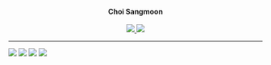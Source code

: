 <p align="center">
  <b>Choi Sangmoon</b><br><br>
       <a href="mailto:laugh120@gmail.com" target="_blank">
   <img src="https://img.shields.io/badge/Gmail-EA4335.svg?style=flat-square&logo=Gmail&logoColor=ffffff"/>
   </a> <a href="https://hill-citrine-155.notion.site/b81d301af449488b8c7b0a009c975567" target="_blank"><img src="https://img.shields.io/badge/Notion-000000?style=flat-square&logo=Notion&logoColor=ffffff"/></a>
</p>

***
<img src="https://img.shields.io/badge/JavaScript-BB2649?style=for-the-badge&logo=JavaScript&logoColor=F7DF1E"> <img src="https://img.shields.io/badge/TypeScript-10556E?style=for-the-badge&logo=TypeScript&logoColor=white"> <img src="https://img.shields.io/badge/React-138EBA?style=for-the-badge&logo=React&logoColor=white"> <img src="https://img.shields.io/badge/Next.js-6E0B22?style=for-the-badge&logo=Next.js&logoColor=white">
